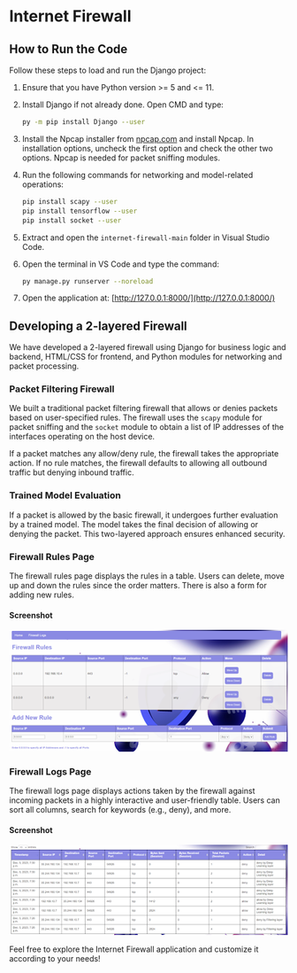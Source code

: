 # Internet Firewall

## How to Run the Code

Follow these steps to load and run the Django project:

1. Ensure that you have Python version >= 5 and <= 11.

2. Install Django if not already done. Open CMD and type:
   ```bash
   py -m pip install Django --user
   ```

3. Install the Npcap installer from [npcap.com](https://npcap.com/dist/npcap-1.78.exe) and install Npcap. In installation options, uncheck the first option and check the other two options. Npcap is needed for packet sniffing modules.

4. Run the following commands for networking and model-related operations:
   ```bash
   pip install scapy --user
   pip install tensorflow --user
   pip install socket --user
   ```

5. Extract and open the `internet-firewall-main` folder in Visual Studio Code.

6. Open the terminal in VS Code and type the command:
   ```bash
   py manage.py runserver --noreload
   ```

7. Open the application at: [http://127.0.0.1:8000/](http://127.0.0.1:8000/)

## Developing a 2-layered Firewall

We have developed a 2-layered firewall using Django for business logic and backend, HTML/CSS for frontend, and Python modules for networking and packet processing.

### Packet Filtering Firewall

We built a traditional packet filtering firewall that allows or denies packets based on user-specified rules. The firewall uses the `scapy` module for packet sniffing and the `socket` module to obtain a list of IP addresses of the interfaces operating on the host device.

If a packet matches any allow/deny rule, the firewall takes the appropriate action. If no rule matches, the firewall defaults to allowing all outbound traffic but denying inbound traffic.

### Trained Model Evaluation

If a packet is allowed by the basic firewall, it undergoes further evaluation by a trained model. The model takes the final decision of allowing or denying the packet. This two-layered approach ensures enhanced security.

### Firewall Rules Page

The firewall rules page displays the rules in a table. Users can delete, move up and down the rules since the order matters. There is also a form for adding new rules.

#### Screenshot
![Firewall Rules Page](screenshots/rulesss.png)

### Firewall Logs Page

The firewall logs page displays actions taken by the firewall against incoming packets in a highly interactive and user-friendly table. Users can sort all columns, search for keywords (e.g., deny), and more.

#### Screenshot
![Firewall Logs Page](screenshots/logsss.png)

Feel free to explore the Internet Firewall application and customize it according to your needs!
